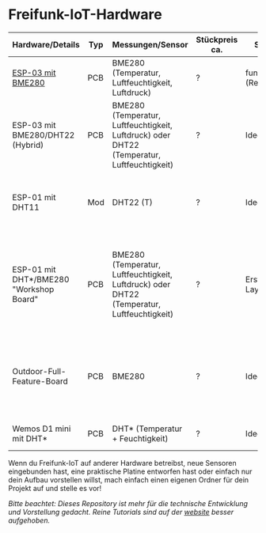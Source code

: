 # Freifunk-IoT-Hardware

| Hardware/Details                 | Typ  | Messungen/Sensor                                             | Stückpreis ca. | Status                | Bemerkungen                                                  |
| -------------------------------- | ---- | ------------------------------------------------------------ | -------------- | --------------------- | ------------------------------------------------------------ |
| [ESP-03 mit BME280](https://github.com/Freifunk-IoT/hardware/blob/master/esp8266/enviroment/esp03_bme280/ESP03_BME280.md)            | PCB  | BME280 (Temperatur, Luftfeuchtigkeit, Luftdruck)             | ?              | funktioniert (Rev. 2) | kann Deep Sleep, inkl. Sicherung                             |
| ESP-03 mit BME280/DHT22 (Hybrid) | PCB  | BME280 (Temperatur, Luftfeuchtigkeit, Luftdruck) oder DHT22 (Temperatur, Luftfeuchtigkeit) | ?              | Idee                  |                                                              |
| ESP-01 mit DHT11                 | Mod  | DHT22 (T)                                                    | ?              | Idee                  | Modul gibt es fertig bei Aliexpress etc., vmtl. gut für den "schnellen Einstieg". |
| ESP-01 mit DHT*/BME280 "Workshop Board" | PCB  | BME280 (Temperatur, Luftfeuchtigkeit, Luftdruck) oder DHT22 (Temperatur, Luftfeuchtigkeit) | ?              | Erstes Layout                  | Einsteigerplatine mit Linearregler (USB-Anschluss) + entsprechende Absicherung, wahlweise BME280 oder DHT*, kleinste Bauteile: 1206, alles andere THT |
| Outdoor-Full-Feature-Board       | PCB  | BME280                                                       | ?              | Idee                  | inkl. BMS für LiIon, Spannungsreglern (Buck/Boost), Absicherungen, Deep Sleep, optimiert für lange Laufzeiten |
| Wemos D1 mini mit DHT* | PCB | DHT* (Temperatur + Feuchtigkeit) | ? | Idee | Für einfachen Einstieg (5V USB Eingang) |

Wenn du Freifunk-IoT auf anderer Hardware betreibst, neue Sensoren eingebunden hast, eine praktische Platine entworfen hast oder einfach nur dein Aufbau vorstellen willst, mach einfach einen eigenen Ordner für dein Projekt auf und stelle es vor!

*Bitte beachtet: Dieses Repository ist mehr für die technische Entwicklung und Vorstellung gedacht. Reine Tutorials sind auf der [website](https://github.com/Freifunk-IoT/website) besser aufgehoben.*
